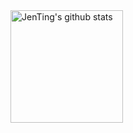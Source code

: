 <a href="https://github.com/jenting">
  <img height="180em" src="https://github-readme-stats.vercel.app/api?username=jenting&show_icons=true&theme=merko&count_private=true" alt="JenTing's github stats" />
</a>
<br/>

<!--
**jenting/jenting** is a ✨ _special_ ✨ repository because its `README.md` (this file) appears on your GitHub profile.

Here are some ideas to get you started:

- 🔭 I’m currently working on ...
- 🌱 I’m currently learning ...
- 👯 I’m looking to collaborate on ...
- 🤔 I’m looking for help with ...
- 💬 Ask me about ...
- 📫 How to reach me: ...
- 😄 Pronouns: ...
- ⚡ Fun fact: ...
-->
